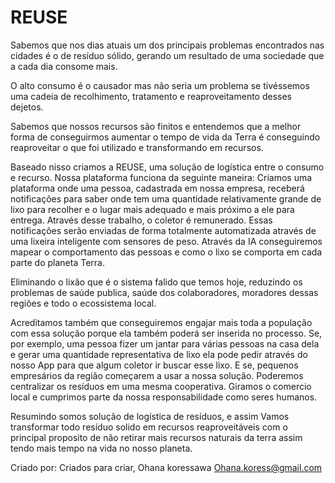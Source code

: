# REUSE

Sabemos que nos dias atuais um dos principais problemas encontrados nas cidades é o de resíduo sólido, gerando um resultado de uma sociedade que a cada dia consome mais.

O alto consumo é o causador mas não seria um problema se tivéssemos uma cadeia de recolhimento, tratamento e reaproveitamento desses dejetos.

Sabemos que nossos recursos são finitos e entendemos que a melhor forma de conseguirmos aumentar o tempo de vida da Terra é conseguindo reaproveitar o que foi utilizado e transformando em recursos.

Baseado nisso criamos a REUSE, uma solução de logística entre o consumo e recurso.
Nossa plataforma funciona da seguinte maneira:
Criamos uma plataforma onde uma pessoa, cadastrada em nossa empresa, receberá notificações para saber onde tem uma quantidade relativamente grande de lixo para recolher e o lugar mais adequado e mais próximo a ele para entrega. 
Através desse trabalho, o coletor é remunerado. 
Essas notificações serão enviadas de forma totalmente automatizada através de uma lixeira inteligente com sensores de peso. 
Através da IA conseguiremos mapear o comportamento das pessoas e como o lixo se comporta em cada parte do planeta Terra.

Eliminando o lixão que é o sistema falido que temos hoje, reduzindo os problemas de saúde publica, saúde dos colaboradores, moradores dessas regiões e todo o ecossistema local.

Acreditamos também que conseguiremos engajar mais toda a população com essa solução porque ela também poderá ser inserida no processo. Se, por exemplo, uma pessoa fizer um jantar para várias pessoas na casa dela e gerar uma quantidade representativa de lixo ela pode pedir através do nosso App para que algum coletor ir buscar esse lixo. E se, pequenos empresários da região começarem a usar a nossa solução. Poderemos centralizar os resíduos em uma mesma cooperativa. Giramos o comercio local e cumprimos parte da nossa responsabilidade como seres humanos. 

Resumindo somos solução de logística de resíduos, e assim Vamos transformar todo resíduo solido em recursos reaproveitáveis com o principal proposito de não retirar mais recursos naturais da terra assim tendo mais tempo na vida no nosso planeta. 

Criado por: Criados para criar, Ohana koressawa 
Ohana.koress@gmail.com 
